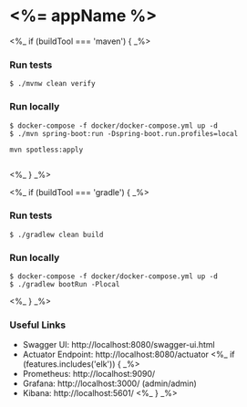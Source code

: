 # <%= appName %>

<%_ if (buildTool === 'maven') { _%>
### Run tests
`$ ./mvnw clean verify`

### Run locally
```shell
$ docker-compose -f docker/docker-compose.yml up -d
$ ./mvn spring-boot:run -Dspring-boot.run.profiles=local

mvn spotless:apply


```
<%_ } _%>

<%_ if (buildTool === 'gradle') { _%>
### Run tests
`$ ./gradlew clean build`

### Run locally
```shell
$ docker-compose -f docker/docker-compose.yml up -d
$ ./gradlew bootRun -Plocal
```
<%_ } _%>

### Useful Links
* Swagger UI: http://localhost:8080/swagger-ui.html
* Actuator Endpoint: http://localhost:8080/actuator
<%_ if (features.includes('elk')) { _%>
* Prometheus: http://localhost:9090/
* Grafana: http://localhost:3000/ (admin/admin)
* Kibana: http://localhost:5601/
<%_ } _%>
